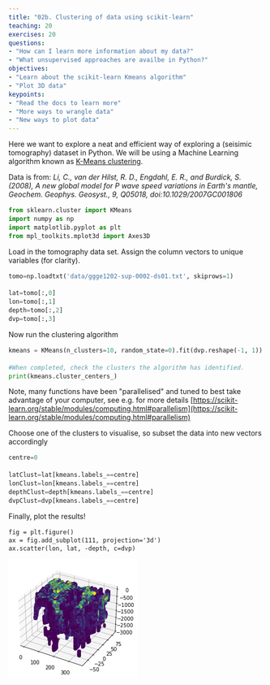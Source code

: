 ```yaml
---
title: "02b. Clustering of data using scikit-learn"
teaching: 20
exercises: 20
questions:
- "How can I learn more information about my data?"
- "What unsupervised approaches are availbe in Python?"
objectives:
- "Learn about the scikit-learn Kmeans algorithm"
- "Plot 3D data"
keypoints:
- "Read the docs to learn more"
- "More ways to wrangle data"
- "New ways to plot data"
---
```


Here we want to explore a neat and efficient way of exploring a (seisimic tomography) dataset in Python. We will be using a Machine Learning algorithm known as [K-Means clustering](https://scikit-learn.org/stable/modules/clustering.html#k-means). 

Data is from: *Li, C., van der Hilst, R. D., Engdahl, E. R., and Burdick, S. (2008), A new global model for P wave speed variations in Earth's mantle, Geochem. Geophys. Geosyst., 9, Q05018, doi:10.1029/2007GC001806*


```python
from sklearn.cluster import KMeans
import numpy as np
import matplotlib.pyplot as plt 
from mpl_toolkits.mplot3d import Axes3D
```

Load in the tomography data set. Assign the column vectors to unique variables (for clarity).

```python
tomo=np.loadtxt('data/ggge1202-sup-0002-ds01.txt', skiprows=1)

lat=tomo[:,0]
lon=tomo[:,1]
depth=tomo[:,2]
dvp=tomo[:,3]
```

Now run the clustering algorithm

```python
kmeans = KMeans(n_clusters=10, random_state=0).fit(dvp.reshape(-1, 1))

#When completed, check the clusters the algorithm has identified.
print(kmeans.cluster_centers_)
```

Note, many functions have been "parallelised" and tuned to best take advantage of your computer, see e.g. for more details [https://scikit-learn.org/stable/modules/computing.html#parallelism](https://scikit-learn.org/stable/modules/computing.html#parallelism)


Choose one of the clusters to visualise, so subset the data into new vectors accordingly

```python
centre=0

latClust=lat[kmeans.labels_==centre]
lonClust=lon[kmeans.labels_==centre]
depthClust=depth[kmeans.labels_==centre]
dvpClust=dvp[kmeans.labels_==centre]
```

Finally, plot the results!
```
fig = plt.figure()
ax = fig.add_subplot(111, projection='3d')
ax.scatter(lon, lat, -depth, c=dvp)
```

![png](../fig/fig-02CL-tomo.png)

